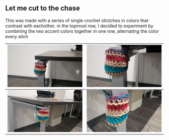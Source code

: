 ## Let me cut to the chase
This was made with a series of single crochet stictches in colors that contrast with eachother.
in the topmost row, I decided to experiment by combining the two accent colors together in one row, alternating the color every stich

| ![image169](https://raw.githubusercontent.com/runlevelzero/Portfolio-WriteUps/master/CrochetTagProject/20200213_164718.jpg) | ![image169](https://raw.githubusercontent.com/runlevelzero/Portfolio-WriteUps/master/CrochetTagProject/20200213_164721.jpg) |
|---|---|
| ![image169](https://raw.githubusercontent.com/runlevelzero/Portfolio-WriteUps/master/CrochetTagProject/20200213_164729.jpg) | ![image169](https://raw.githubusercontent.com/runlevelzero/Portfolio-WriteUps/master/CrochetTagProject/20200213_164741.jpg) | ![image169](https://raw.githubusercontent.com/runlevelzero/Portfolio-WriteUps/master/CrochetTagProject/20200213_164746.jpg)||

